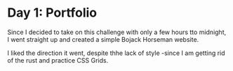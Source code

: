 # Day 1: Portfolio

Since I decided to take on this challenge with only a few hours tto midnight, I went straight up and created a simple Bojack Horseman website.

I liked the direction it went, despite thhe lack of style -since I am getting rid of the rust and practice CSS Grids.
